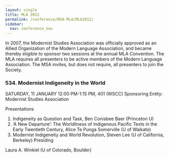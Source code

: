```yaml
---
layout: single
title: MLA 2012
permalink: /conference/MSA-MLA/MLA2012/
sidebar:
  nav: conference_nav
---
```


In 2007, the Modernist Studies Association was officially approved as an Allied Organization of the Modern Language Association, and became thereby eligible to sponsor two sessions at the annual MLA Convention. The MLA requires all presenters to be active members of the Modern Language Association. The MSA invites, but does not require, all presenters to join the Society.

<h3>534. Modernist Indigeneity in the World</h3>
SATURDAY, 11 JANUARY 12:00 PM-1:15 PM, 401 (WSCC)
Sponsoring Entity: Modernist Studies Association

Presentations
1. Indigeneity as Question and Task, Ben Conisbee Baer (Princeton U)
2. ‘A New Departure’: The Worldliness of Indigenous Pacific Texts in the Early Twentieth Century, Alice Te Punga Somerville (U of Waikato)
3. Modernist Indigeneity and World Revolution, Steven Lee (U of California, Berkeley) Presiding

Laura A. Winkiel (U of Colorado, Boulder)